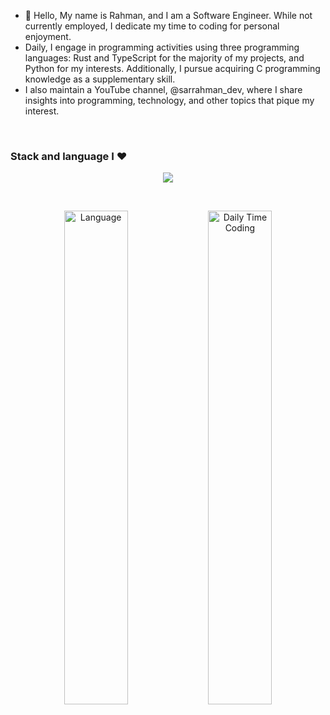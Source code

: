 - 👋 Hello, My name is Rahman, and I am a Software Engineer. While not currently employed, I dedicate my time to coding for personal enjoyment.
- Daily, I engage in programming activities using three programming languages: Rust and TypeScript for the majority of my projects, and Python for my interests. Additionally, I pursue acquiring C programming knowledge as a supplementary skill.
- I also maintain a YouTube channel, @sarrahman_dev, where I share insights into programming, technology, and other topics that pique my interest.

<br />

### Stack and language I ❤️

<p align="center">
    <img src="https://skillicons.dev/icons?i=ts,js,rust,py,go,c,cpp,haskell,html,css,nestjs,nextjs,express,actix,tauri,fastapi,flask,tailwind,mongodb,postgres,sqlite,redis,supabase,firebase,rabbitmq,aws,docker,nodejs,nginx,neovim,bash" />
</p>

<br />

<p align="center">
  <img src="https://wakatime.com/share/@sarrahman/3cbfb112-238c-4c18-9135-2432da271fc9.svg" alt="Language" style="width: 45%;" />
  <img src="https://wakatime.com/share/@73ac8ea1-ee1f-493b-9d6b-f6d13bcd7c7f/14adb106-f845-48c1-af01-b424e115596f.svg" alt="Daily Time Coding" style="width: 45%;"/>
</p>
